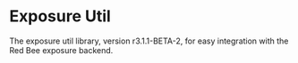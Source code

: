 # Exposure Util

The exposure util library, version r3.1.1-BETA-2, for easy integration with the Red Bee exposure backend.